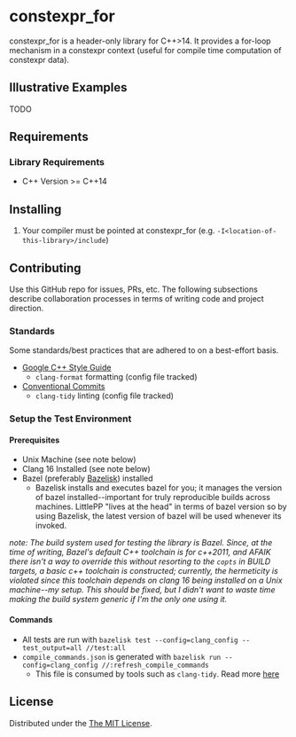 # constexpr_for

constexpr_for is a header-only library for C++>14. It provides a for-loop
mechanism in a constexpr context (useful for compile time computation of
constexpr data).

## Illustrative Examples

TODO

## Requirements

### Library Requirements

- C++ Version >= C++14

## Installing

1. Your compiler must be pointed at constexpr_for (e.g.
   `-I<location-of-this-library>/include`)

## Contributing

Use this GitHub repo for issues, PRs, etc. The following subsections describe
collaboration processes in terms of writing code and project direction.

### Standards

Some standards/best practices that are adhered to on a best-effort basis.

- [Google C++ Style Guide](https://google.github.io/styleguide/cppguide.html)
  - `clang-format` formatting (config file tracked)
- [Conventional Commits](https://www.conventionalcommits.org/en/v1.0.0/)
  - `clang-tidy` linting (config file tracked)

### Setup the Test Environment

#### Prerequisites

- Unix Machine (see note below)
- Clang 16 Installed (see note below)
- Bazel (preferably [Bazelisk](https://github.com/bazelbuild/bazelisk))
  installed
  - Bazelisk installs and executes bazel for you; it manages the version of
    bazel installed--important for truly reproducible builds across machines.
    LittlePP "lives at the head" in terms of bazel version so by using Bazelisk,
    the latest version of bazel will be used whenever its invoked.

_note: The build system used for testing the library is Bazel. Since, at the
time of writing, Bazel's default C++ toolchain is for c++2011, and AFAIK there
isn't a way to override this without resorting to the `copts` in BUILD targets,
a basic c++ toolchain is constructed; currently, the hermeticity is violated
since this toolchain depends on clang 16 being installed on a Unix machine--my
setup. This should be fixed, but I didn't want to waste time making the build
system generic if I'm the only one using it._

#### Commands

- All tests are run with
  `bazelisk test --config=clang_config --test_output=all //test:all`
- `compile_commands.json` is generated with
  `bazelisk run --config=clang_config //:refresh_compile_commands`
  - This file is consumed by tools such as `clang-tidy`. Read more
    [here](https://github.com/hedronvision/bazel-compile-commands-extractor)

## License

Distributed under the [The MIT License](https://opensource.org/license/mit/).
